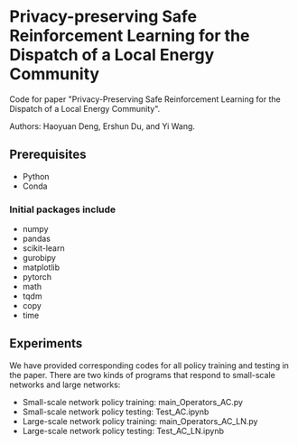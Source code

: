 # Privacy-preserving Safe Reinforcement Learning for the Dispatch of a Local Energy Community
Code for paper "Privacy-Preserving Safe Reinforcement Learning for the Dispatch of a Local Energy Community".

Authors: Haoyuan Deng, Ershun Du, and Yi Wang.


## Prerequisites
- Python 
- Conda


### Initial packages include
  - numpy
  - pandas
  - scikit-learn
  - gurobipy
  - matplotlib
  - pytorch
  - math
  - tqdm
  - copy
  - time


## Experiments 

We have provided corresponding codes for all policy training and testing in the paper. There are two kinds of programs that respond to small-scale networks and large networks:
  - Small-scale network policy training: main_Operators_AC.py
  - Small-scale network policy testing: Test_AC.ipynb
  - Large-scale network policy training: main_Operators_AC_LN.py
  - Large-scale network policy testing: Test_AC_LN.ipynb














